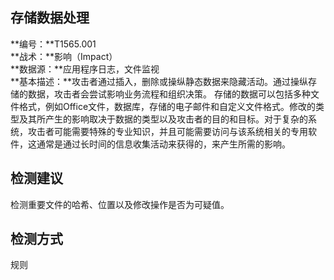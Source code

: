 ## 存储数据处理  
**编号：**T1565.001  
**战术：**影响（Impact）  
**数据源：**应用程序日志，文件监视  
**基本描述：**攻击者通过插入，删除或操纵静态数据来隐藏活动。通过操纵存储的数据，攻击者会尝试影响业务流程和组织决策。
存储的数据可以包括多种文件格式，例如Office文件，数据库，存储的电子邮件和自定义文件格式。修改的类型及其所产生的影响取决于数据的类型以及攻击者的目的和目标。对于复杂的系统，攻击者可能需要特殊的专业知识，并且可能需要访问与该系统相关的专用软件，这通常是通过长时间的信息收集活动来获得的，来产生所需的影响。  
## 检测建议  
检测重要文件的哈希、位置以及修改操作是否为可疑值。  
## 检测方式  
规则